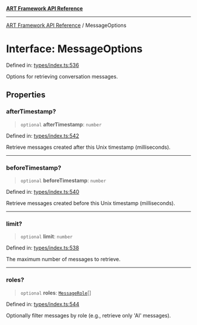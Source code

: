 [**ART Framework API Reference**](../README.md)

***

[ART Framework API Reference](../README.md) / MessageOptions

# Interface: MessageOptions

Defined in: [types/index.ts:536](https://github.com/hashangit/ART/blob/0d5679913e70f07ec60f00c1f87b53a5f0bf6ddf/src/types/index.ts#L536)

Options for retrieving conversation messages.

## Properties

### afterTimestamp?

> `optional` **afterTimestamp**: `number`

Defined in: [types/index.ts:542](https://github.com/hashangit/ART/blob/0d5679913e70f07ec60f00c1f87b53a5f0bf6ddf/src/types/index.ts#L542)

Retrieve messages created after this Unix timestamp (milliseconds).

***

### beforeTimestamp?

> `optional` **beforeTimestamp**: `number`

Defined in: [types/index.ts:540](https://github.com/hashangit/ART/blob/0d5679913e70f07ec60f00c1f87b53a5f0bf6ddf/src/types/index.ts#L540)

Retrieve messages created before this Unix timestamp (milliseconds).

***

### limit?

> `optional` **limit**: `number`

Defined in: [types/index.ts:538](https://github.com/hashangit/ART/blob/0d5679913e70f07ec60f00c1f87b53a5f0bf6ddf/src/types/index.ts#L538)

The maximum number of messages to retrieve.

***

### roles?

> `optional` **roles**: [`MessageRole`](../enumerations/MessageRole.md)[]

Defined in: [types/index.ts:544](https://github.com/hashangit/ART/blob/0d5679913e70f07ec60f00c1f87b53a5f0bf6ddf/src/types/index.ts#L544)

Optionally filter messages by role (e.g., retrieve only 'AI' messages).
